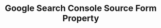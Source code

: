 ---
# -------------------------- #
#     USING THIS TEMPLATE    #
# -------------------------- #

## NEED HELP USING THIS TEMPLATE? SEE:
## https://docs-about-stitch-docs.netlify.com/reference/connect-templates/destination-form-property/
## FOR INSTRUCTIONS & REFERENCE INFO


# -------------------------- #
#        CONTENT TYPE        #
# -------------------------- #

product-type: "connect"
content-type: "api-form"
form-type: "source"
key: "source-form-properties-google-search-console-object"


# -------------------------- #
#        OBJECT INFO         #
# -------------------------- #

title: "Google Search Console Source Form Property"
api-type: "platform.google-search-console"
display-name: "Google Search Console"

source-type: "saas"
docs-name: "google-search-console" # This should be whatever integration.name is. Ex: LinkedIn Ads is linkedin-ads


# -------------------------- #
#      OBJECT ATTRIBUTES     #
# -------------------------- #

uses-start-date: true

# Only source-specific attributes need to be listed here.
# The following attributes are considered common,
# and therefore don't need to be listed:
# anchor_time, cron_expression, frequency_in_minutes, image_version, start_date 

object-attributes:
  - name: "site_urls"
    type: "string"
    required: true
    description: |
      The domains and websites that belong to your organization. Refer to the [{{ form-property.display-name }} documentation]({{ doc-link | append: "#set-up-console" }}) for instructions on how to set these URLs up in your {{ form-property.display-name }} account."
    value: "<YOUR_SITE_URL>"


# -------------------------- #
#       OAUTH PROPERTIES     #
# -------------------------- #

oauth-link: "https://developers.google.com/webmaster-tools/search-console-api-original/v3/how-tos/authorizing"

oauth-description: ""

oauth-attributes:
  - name: "client_id"
    type: "string"
    required: true
    credential: true
    description: |
      Your {{ form-property.display-name }} OAuth application's client ID, obtained when you create an OAuth app with Google. Refer to [Google's documentation](https://developers.google.com/identity/protocols/oauth2){:target="new"} for more info.
    value: "<YOUR_OAUTH_CLIENT_ID>"

  - name: "client_secret"
    type: "string"
    required: true
    credential: true
    description: |
      Your {{ form-property.display-name }} OAuth application's client secret, obtained when you create an OAuth app with Google. Refer to [Google's documentation](https://developers.google.com/identity/protocols/oauth2){:target="new"} for more info.
    value: "<YOUR_OAUTH_CLIENT_SECRET>"

  - name: "refresh_token"
    type: "string"
    required: true
    credential: true
    description: |
      A long-lived token, used to generate new {{ form-property.display-name }} access tokens when old ones expire.
    value: "<REFRESH_TOKEN>"
---
